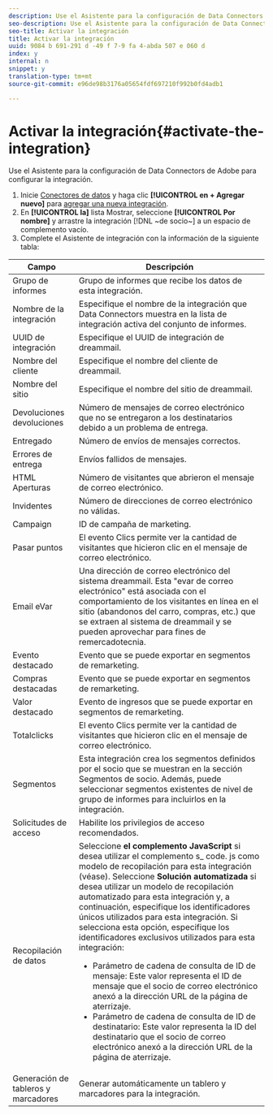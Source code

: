 ```yaml
---
description: Use el Asistente para la configuración de Data Connectors de Adobe para configurar la integración.
seo-description: Use el Asistente para la configuración de Data Connectors de Adobe para configurar la integración.
seo-title: Activar la integración
title: Activar la integración
uuid: 9084 b 691-291 d -49 f 7-9 fa 4-abda 507 e 060 d
index: y
internal: n
snippet: y
translation-type: tm+mt
source-git-commit: e96de98b3176a05654fdf697210f992b0fd4adb1

---
```



# Activar la integración{#activate-the-integration}

Use el Asistente para la configuración de Data Connectors de Adobe para configurar la integración.

1. Inicie [Conectores de datos](https://marketing.adobe.com/resources/help/en_US/genesis/c_overview.html) y haga clic **[!UICONTROL en + Agregar nuevo]** para [agregar una nueva integración](https://marketing.adobe.com/resources/help/en_US/genesis/t_add_integration.html).
1. En **[!UICONTROL la]** lista Mostrar, seleccione **[!UICONTROL Por nombre]** y arrastre la integración [!DNL ~de socio~] a un espacio de complemento vacío.
1. Complete el Asistente de integración con la información de la siguiente tabla:

| Campo | Descripción |
|--- |--- |
| Grupo de informes | Grupo de informes que recibe los datos de esta integración. |
| Nombre de la integración | Especifique el nombre de la integración que Data Connectors muestra en la lista de integración activa del conjunto de informes. |
| UUID de integración | Especifique el UUID de integración de dreammail. |
| Nombre del cliente | Especifique el nombre del cliente de dreammail. |
| Nombre del sitio | Especifique el nombre del sitio de dreammail. |
| Devoluciones devoluciones | Número de mensajes de correo electrónico que no se entregaron a los destinatarios debido a un problema de entrega. |
| Entregado | Número de envíos de mensajes correctos. |
| Errores de entrega | Envíos fallidos de mensajes. |
| HTML Aperturas | Número de visitantes que abrieron el mensaje de correo electrónico. |
| Invidentes | Número de direcciones de correo electrónico no válidas. |
| Campaign | ID de campaña de marketing. |
| Pasar puntos | El evento Clics permite ver la cantidad de visitantes que hicieron clic en el mensaje de correo electrónico. |
| Email eVar | Una dirección de correo electrónico del sistema dreammail. Esta "evar de correo electrónico" está asociada con el comportamiento de los visitantes en línea en el sitio (abandonos del carro, compras, etc.) que se extraen al sistema de dreammail y se pueden aprovechar para fines de remercadotecnia. |
| Evento destacado | Evento que se puede exportar en segmentos de remarketing. |
| Compras destacadas | Evento que se puede exportar en segmentos de remarketing. |
| Valor destacado | Evento de ingresos que se puede exportar en segmentos de remarketing. |
| Totalclicks | El evento Clics permite ver la cantidad de visitantes que hicieron clic en el mensaje de correo electrónico. |
| Segmentos | Esta integración crea los segmentos definidos por el socio que se muestran en la sección Segmentos de socio. Además, puede seleccionar segmentos existentes de nivel de grupo de informes para incluirlos en la integración. |
| Solicitudes de acceso | Habilite los privilegios de acceso recomendados. |
| Recopilación de datos | Seleccione **el complemento JavaScript** si desea utilizar el complemento s_ code. js como modelo de recopilación para esta integración (véase). Seleccione **Solución automatizada** si desea utilizar un modelo de recopilación automatizado para esta integración y, a continuación, especifique los identificadores únicos utilizados para esta integración. Si selecciona esta opción, especifique los identificadores exclusivos utilizados para esta integración:<ul><li>Parámetro de cadena de consulta de ID de mensaje: Este valor representa el ID de mensaje que el socio de correo electrónico anexó a la dirección URL de la página de aterrizaje.</li><li>Parámetro de cadena de consulta de ID de destinatario: Este valor representa la ID del destinatario que el socio de correo electrónico anexó a la dirección URL de la página de aterrizaje.</li></ul> |
| Generación de tableros y marcadores | Generar automáticamente un tablero y marcadores para la integración. |